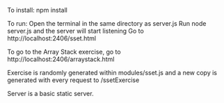 To install:
  npm install

To run:
  Open the terminal in the same directory as server.js
  Run node server.js and the server will start listening
  Go to http://localhost:2406/sset.html
 
To go to the Array Stack exercise, go to
  http://localhost:2406/arraystack.html

Exercise is randomly generated within modules/sset.js
  and a new copy is generated with every request to /ssetExercise

Server is a basic static server.
